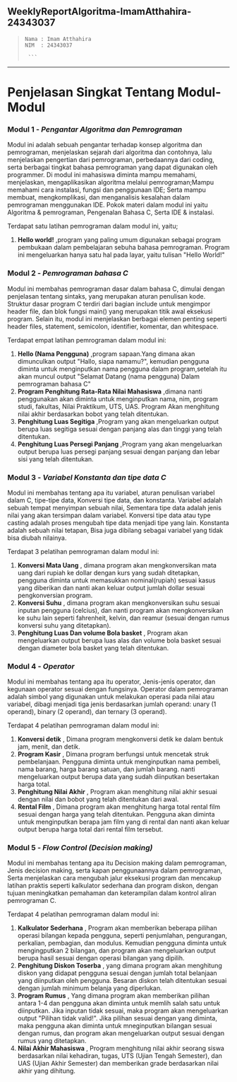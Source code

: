 ## WeeklyReportAlgoritma-ImamAtthahira-24343037
> ```
> Nama : Imam Atthahira
> NIM  : 24343037
>
> ```

---

# Penjelasan Singkat Tentang Modul-Modul

### Modul 1 - <i>Pengantar Algoritma dan Pemrograman</i>
   Modul ini adalah  sebuah pengantar terhadap konsep algoritma dan pemrograman, menjelaskan sejarah dari algoritma dan contohnya, lalu menjelaskan pengertian dari pemrograman, perbedaannya dari coding, serta berbagai tingkat bahasa pemrograman yang dapat digunakan oleh programmer.
   Di modul ini mahasiswa diminta mampu memahami, menjelaskan, mengaplikasikan algoritma melalui pemrograman;Mampu memahami cara instalasi, fungsi dan penggunaan IDE; Serta mampu membuat, mengkomplikasi, dan menganalisis kesalahan dalam pemrograman menggunakan IDE.
   Pokok materi dalam modul ini yaitu Algoritma & pemrograman, Pengenalan Bahasa C, Serta IDE & instalasi.

Terdapat satu latihan pemrograman dalam modul ini, yaitu;

  1. <b>Hello world!</b> ,program yang paling umum digunakan sebagai program pembukaan dalam pembelajaran sebuha bahasa pemrograman. Program ini mengeluarkan hanya satu hal pada layar, yaitu tulisan "Hello World!"

### Modul 2 - <i>Pemrograman bahasa C</i>
   Modul ini membahas pemrograman dasar dalam bahasa C, dimulai dengan penjelasan tentang sintaks, yang merupakan aturan penulisan kode. Struktur dasar program C terdiri dari bagian include untuk mengimpor header file, dan blok fungsi main() yang merupakan titik awal eksekusi program. Selain itu, modul ini menjelaskan berbagai elemen penting seperti header files, statement, semicolon, identifier, komentar, dan whitespace.
   
Terdapat empat latihan pemrograman dalam modul ini:
   
   1. <b>Hello (Nama Pengguna)</b> ,program sapaan.Yang dimana akan dimunculkan output "Hallo, siapa namamu?", kemudian pengguna diminta untuk menginputkan nama pengguna dalam program,setelah itu akan muncul output "Selamat Datang (nama pengguna) Dalam pemrograman bahasa C"
   2. <b>Program Penghitung Rata-Rata Nilai Mahasiswa</b> ,dimana nanti penggunakan akan diminta untuk menginputkan nama, nim, program studi, fakultas, Nilai Praktikum, UTS, UAS. Program Akan menghitung nilai akhir berdasarkan bobot yang telah ditentukan.
   3. <b>Penghitung Luas Segitiga</b> ,Program yang akan mengeluarkan output berupa luas segitiga sesuai dengan panjang alas dan tinggi yang telah ditentukan. 
   4. <b>Penghitung Luas Persegi Panjang</b> ,Program yang akan mengeluarkan output berupa luas persegi panjang sesuai dengan panjang dan lebar sisi yang telah ditentukan.

### Modul 3 - <i>Variabel Konstanta dan tipe data C</i>
   Modul ini membahas tentang apa itu variabel, aturan penulisan variabel dalam C, tipe-tipe data, Konversi tipe data, dan konstanta. Variabel adalah sebuah tempat menyimpan sebuah nilai, Sementara tipe data
adalah jenis nilai yang akan tersimpan dalam variabel. Konversi tipe data atau type casting adalah proses mengubah tipe data menjadi tipe yang lain. Konstanta adalah sebuah nilai tetapan, Bisa juga dibilang sebagai variabel yang tidak bisa diubah nilainya.

Terdapat 3 pelatihan pemrograman dalam modul ini:

   1. <b>Konversi Mata Uang</b> , dimana program akan mengkonversikan mata uang dari rupiah ke dollar dengan kurs yang sudah ditetapkan, pengguna diminta untuk memasukkan nominal(rupiah) sesuai kasus yang diberikan dan nanti akan keluar output jumlah dollar sesuai pengkonversian program.
   2. <b>Konversi Suhu</b> , dimana program akan mengkonversikan suhu sesuai inputan pengguna (celcius), dan nanti program akan mengkonversikan ke suhu lain seperti fahrenheit, kelvin, dan reamur (sesuai dengan rumus konversi suhu yang ditetapkan).
   3. <b>Penghitung Luas Dan volume Bola basket</b> , Program akan mengeluarkan output berupa luas alas dan volume bola basket sesuai dengan diameter bola basket yang telah ditentukan.

### Modul 4 - <i>Operator</i>
   Modul ini membahas tentang apa itu operator, Jenis-jenis operator, dan kegunaan operator sesuai dengan fungsinya. Operator dalam pemrograman adalah simbol yang digunakan untuk melakukan operasi pada nilai atau variabel, dibagi menjadi tiga jenis berdasarkan jumlah operand: unary (1 operand), binary (2 operand), dan ternary (3 operand).

Terdapat 4 pelatihan pemrograman dalam modul ini:
   1. <b>Konversi detik</b> , Dimana program mengkonversi detik ke dalam bentuk jam, menit, dan detik.
   2. <b>Program Kasir</b> , Dimana program berfungsi untuk mencetak struk pembelanjaan. Pengguna diminta untuk menginputkan nama pembeli, nama barang, harga barang satuan, dan jumlah barang. nanti mengeluarkan output berupa data yang sudah diinputkan besertakan harga total.
   3. <b>Penghitung Nilai Akhir</b> , Program akan menghitung nilai akhir sesuai dengan nilai dan bobot yang telah ditentukan dari awal.
   4. <b>Rental Film</b> , Dimana program akan menghitung harga total rental film sesuai dengan harga yang telah ditentukan. Pengguna akan diminta untuk menginputkan berapa jam film yang di rental dan nanti akan keluar output berupa harga total dari rental film tersebut.

### Modul 5 - <i>Flow Control (Decision making)</i>
   Modul ini membahas tentang apa itu Decision making dalam pemrograman, Jenis decision making, serta kapan penggunaannya dalam pemrograman, Serta menjelaskan cara mengubah jalur eksekusi program dan mencakup latihan praktis seperti kalkulator sederhana dan program diskon, dengan tujuan meningkatkan pemahaman dan keterampilan dalam kontrol aliran pemrograman C.

Terdapat 4 pelatihan pemrograman dalam modul ini:
   1. <b>Kalkulator Sederhana</b> , Program akan memberikan beberapa pilihan operasi bilangan kepada pengguna, seperti penjumlahan, pengurangan, perkalian, pembagian, dan modulus. Kemudian pengguna diminta untuk mengingputkan 2 bilangan, dan program akan mengeluarkan output berupa hasil sesuai dengan operasi bilangan yang dipilih.
   2. <b>Penghitung Diskon Toserba</b> , yang dimana program akan menghitung diskon yang didapat pengguna sesuai dengan jumlah total belanjaan yang diinputkan oleh pengguna. Besaran diskon telah ditentukan sesuai dengan jumlah minimum belanja yang diperlukan.
   3. <b>Program Rumus</b> , Yang dimana program akan memberikan pilihan antara 1-4 dan pengguna akan diminta untuk memlih salah satu untuk diinputkan. Jika inputan tidak sesuai, maka program akan mengeluarkan output "Pilihan tidak valid!". Jika pilihan sesuai dengan yang diminta, maka pengguna akan diminta untuk mneginputkan bilangan sesuai dengan rumus, dan program akan mengeluarkan output sesuai dengan rumus yang ditetapkan.
   4. <b>Nilai Akhir Mahasiswa</b> , Program menghitung nilai akhir seorang siswa berdasarkan nilai kehadiran, tugas, UTS (Ujian Tengah Semester), dan UAS (Ujian Akhir Semester) dan memberikan grade berdasarkan nilai akhir yang dihitung.



   
   
   

